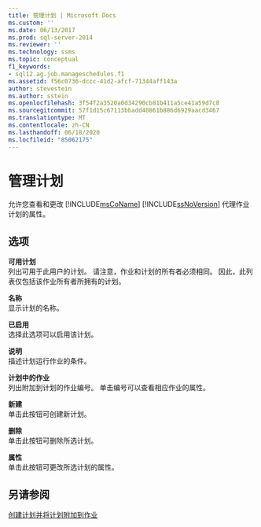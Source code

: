 ```yaml
---
title: 管理计划 | Microsoft Docs
ms.custom: ''
ms.date: 06/13/2017
ms.prod: sql-server-2014
ms.reviewer: ''
ms.technology: ssms
ms.topic: conceptual
f1_keywords:
- sql12.ag.job.manageschedules.f1
ms.assetid: f56c0736-dccc-41d2-afcf-71344aff143a
author: stevestein
ms.author: sstein
ms.openlocfilehash: 3f54f2a3520a0d34290cb81b411a5ce41a59d7c8
ms.sourcegitcommit: 57f1d15c67113bbadd40861b886d6929aacd3467
ms.translationtype: MT
ms.contentlocale: zh-CN
ms.lasthandoff: 06/18/2020
ms.locfileid: "85062175"
---
```

# <a name="manage-schedules"></a>管理计划
  允许您查看和更改 [!INCLUDE[msCoName](../../includes/msconame-md.md)] [!INCLUDE[ssNoVersion](../../includes/ssnoversion-md.md)] 代理作业计划的属性。  
  
## <a name="options"></a>选项  
 **可用计划**  
 列出可用于此用户的计划。 请注意，作业和计划的所有者必须相同。 因此，此列表仅包括该作业所有者所拥有的计划。  
  
 **名称**  
 显示计划的名称。  
  
 **已启用**  
 选择此选项可以启用该计划。  
  
 **说明**  
 描述计划运行作业的条件。  
  
 **计划中的作业**  
 列出附加到计划的作业编号。 单击编号可以查看相应作业的属性。  
  
 **新建**  
 单击此按钮可创建新计划。  
  
 **删除**  
 单击此按钮可删除所选计划。  
  
 **属性**  
 单击此按钮可更改所选计划的属性。  
  
## <a name="see-also"></a>另请参阅  
 [创建计划并将计划附加到作业](create-and-attach-schedules-to-jobs.md)  
  
  
